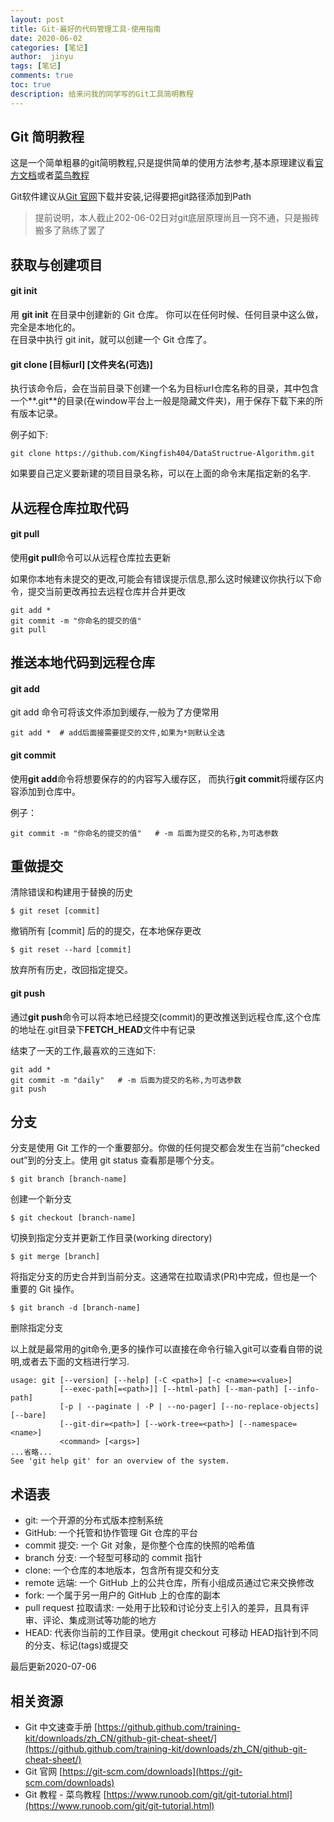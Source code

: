 ```yaml
---
layout: post
title: Git-最好的代码管理工具-使用指南
date: 2020-06-02
categories: [笔记]
author:  jinyu
tags: [笔记]
comments: true
toc: true
description: 给来问我的同学写的Git工具简明教程
---
```


## Git 简明教程

这是一个简单粗暴的git简明教程,只是提供简单的使用方法参考,基本原理建议看[官方文档](https://git-scm.com/doc)或者[菜鸟教程](https://www.runoob.com/git/git-tutorial.html)

Git软件建议从[Git 官网](https://git-scm.com/downloads)下载并安装,记得要把git路径添加到Path

<!-- more -->

> 提前说明，本人截止202-06-02日对git底层原理尚且一窍不通，只是搬砖搬多了熟练了罢了

## 获取与创建项目

#### git init

用 **git init** 在目录中创建新的 Git 仓库。 你可以在任何时候、任何目录中这么做，完全是本地化的。    
在目录中执行 git init，就可以创建一个 Git 仓库了。

#### git clone [目标url] [文件夹名(可选)]

执行该命令后，会在当前目录下创建一个名为目标url仓库名称的目录，其中包含一个**.git**的目录(在window平台上一般是隐藏文件夹)，用于保存下载下来的所有版本记录。

例子如下:
```shell
git clone https://github.com/Kingfish404/DataStructrue-Algorithm.git
```

如果要自己定义要新建的项目目录名称，可以在上面的命令末尾指定新的名字.

## 从远程仓库拉取代码

#### git pull

使用**git pull**命令可以从远程仓库拉去更新

如果你本地有未提交的更改,可能会有错误提示信息,那么这时候建议你执行以下命令，提交当前更改再拉去远程仓库并合并更改
```shell
git add *
git commit -m "你命名的提交的值"
git pull
```

## 推送本地代码到远程仓库

#### git add

git add 命令可将该文件添加到缓存,一般为了方便常用

```shell
git add *  # add后面接需要提交的文件,如果为*则默认全选
```

#### git commit


使用**git add**命令将想要保存的的内容写入缓存区， 而执行**git commit**将缓存区内容添加到仓库中。

例子：
```shell
git commit -m "你命名的提交的值"   # -m 后面为提交的名称,为可选参数
```

## 重做提交
清除错误和构建用于替换的历史

```shell
$ git reset [commit]
```

撤销所有 [commit] 后的的提交，在本地保存更改

```shell
$ git reset --hard [commit]
```

放弃所有历史，改回指定提交。

#### git push

通过**git push**命令可以将本地已经提交(commit)的更改推送到远程仓库,这个仓库的地址在.git目录下**FETCH_HEAD**文件中有记录

结束了一天的工作,最喜欢的三连如下:
```shell
git add *
git commit -m "daily"   # -m 后面为提交的名称,为可选参数
git push
```

## 分支
分支是使用 Git 工作的一个重要部分。你做的任何提交都会发生在当前“checked out”到的分支上。使用 git status 查看那是哪个分支。
```shell
$ git branch [branch-name]
```
创建一个新分支
```shell
$ git checkout [branch-name]
```
切换到指定分支并更新工作目录(working directory)
```shell
$ git merge [branch]
```
将指定分支的历史合并到当前分支。这通常在拉取请求(PR)中完成，但也是一个重要的 Git 操作。

```shell
$ git branch -d [branch-name]
```

删除指定分支

以上就是最常用的git命令,更多的操作可以直接在命令行输入git可以查看自带的说明,或者去下面的文档进行学习.

```
usage: git [--version] [--help] [-C <path>] [-c <name>=<value>]
           [--exec-path[=<path>]] [--html-path] [--man-path] [--info-path]
           [-p | --paginate | -P | --no-pager] [--no-replace-objects] [--bare]
           [--git-dir=<path>] [--work-tree=<path>] [--namespace=<name>]
           <command> [<args>]
...省略...
See 'git help git' for an overview of the system.
```

## 术语表
* git: 一个开源的分布式版本控制系统
* GitHub: 一个托管和协作管理 Git 仓库的平台
* commit 提交: 一个 Git 对象，是你整个仓库的快照的哈希值
* branch 分支: 一个轻型可移动的 commit 指针
* clone: 一个仓库的本地版本，包含所有提交和分支
* remote 远端: 一个 GitHub 上的公共仓库，所有小组成员通过它来交换修改
* fork: 一个属于另一用户的 GitHub 上的仓库的副本
* pull request 拉取请求: 一处用于比较和讨论分支上引入的差异，且具有评审、评论、集成测试等功能的地方
* HEAD: 代表你当前的工作目录。使用git checkout 可移动 HEAD指针到不同的分支、标记(tags)或提交


最后更新2020-07-06

## 相关资源

* Git 中文速查手册 [https://github.github.com/training-kit/downloads/zh_CN/github-git-cheat-sheet/](https://github.github.com/training-kit/downloads/zh_CN/github-git-cheat-sheet/)
* Git 官网 [https://git-scm.com/downloads](https://git-scm.com/downloads)
* Git 教程 - 菜鸟教程  [https://www.runoob.com/git/git-tutorial.html](https://www.runoob.com/git/git-tutorial.html)